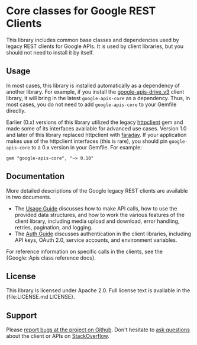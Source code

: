 # Core classes for Google REST Clients

This library includes common base classes and dependencies used by legacy REST
clients for Google APIs. It is used by client libraries, but you should not
need to install it by itself.

## Usage

In most cases, this library is installed automatically as a dependency of
another library. For example, if you install the
[google-apis-drive_v3](https://rubygems.org/gems/google-apis-drive_v3) client
library, it will bring in the latest `google-apis-core` as a dependency. Thus,
in most cases, you do not need to add `google-apis-core` to your Gemfile
directly.

Earlier (0.x) versions of this library utilized the legacy
[httpclient](https://rubygems.org/gems/httpclient) gem and made some of its
interfaces available for advanced use cases. Version 1.0 and later of this
library replaced httpclient with [faraday](https://rubygems.org/gems/faraday).
If your application makes use of the httpclient interfaces (this is rare), you
should pin `google-apis-core` to a 0.x version in your Gemfile. For example:

    gem "google-apis-core", "~> 0.18"

## Documentation

More detailed descriptions of the Google legacy REST clients are available in two documents.

 *  The [Usage Guide](https://github.com/googleapis/google-api-ruby-client/blob/main/docs/usage-guide.md) discusses how to make API calls, how to use the provided data structures, and how to work the various features of the client library, including media upload and download, error handling, retries, pagination, and logging.
 *  The [Auth Guide](https://github.com/googleapis/google-api-ruby-client/blob/main/docs/auth-guide.md) discusses authentication in the client libraries, including API keys, OAuth 2.0, service accounts, and environment variables.

For reference information on specific calls in the clients, see the {Google::Apis class reference docs}.

## License

This library is licensed under Apache 2.0. Full license text is available in the {file:LICENSE.md LICENSE}.

## Support

Please [report bugs at the project on Github](https://github.com/google/google-api-ruby-client/issues). Don't hesitate to [ask questions](http://stackoverflow.com/questions/tagged/google-api-ruby-client) about the client or APIs on [StackOverflow](http://stackoverflow.com).
